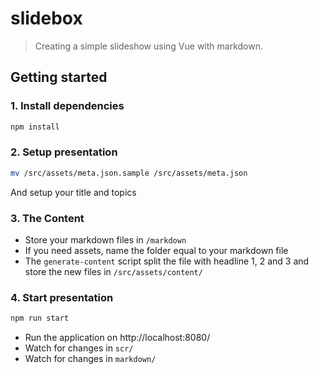 # slidebox

> Creating a simple slideshow using Vue with markdown.

## Getting started

### 1. Install dependencies

```sh
npm install
```

### 2. Setup presentation

```sh
mv /src/assets/meta.json.sample /src/assets/meta.json
```

And setup your title and topics

### 3. The Content

- Store your markdown files in `/markdown`
- If you need assets, name the folder equal to your markdown file
- The `generate-content` script split the file with headline 1, 2 and 3
  and store the new files in `/src/assets/content/`

### 4. Start presentation

```sh
npm run start
```

- Run the application on http://localhost:8080/
- Watch for changes in `scr/`
- Watch for changes in `markdown/`

